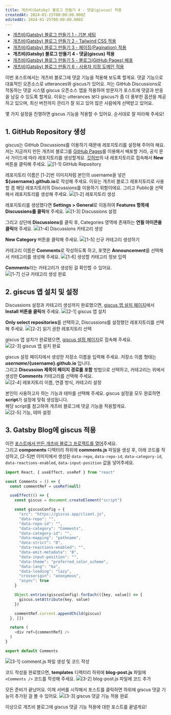 ```yaml
---
title: 개츠비(Gatsby) 블로그 만들기 4 - 댓글(giscus) 적용
createdAt: 2024-01-25T00:00:00.000Z
editedAt: 2024-01-25T00:00:00.000Z
---
```


- [개츠비(Gatsby) 블로그 만들기 1 - 기본 세팅](https://whitepaek.com/posts/2024/01/gatsby-blog-start-1/)
- [개츠비(Gatsby) 블로그 만들기 2 - Tailwind CSS 적용](https://whitepaek.com/posts/2024/01/gatsby-blog-start-2/)
- [개츠비(Gatsby) 블로그 만들기 3 - 페이징(Pagination) 적용](https://whitepaek.com/posts/2024/01/gatsby-blog-start-3/)
- **개츠비(Gatsby) 블로그 만들기 4 - 댓글(giscus) 적용**
- [개츠비(Gatsby) 블로그 만들기 5 - 블로그(GitHub Pages) 배포](https://whitepaek.com/posts/2024/01/gatsby-blog-start-5/)
- [개츠비(Gatsby) 블로그 만들기 6 - 사용자 지정 도메인 적용](https://whitepaek.com/posts/2024/01/gatsby-blog-start-6/)

이번 포스트에서는 개츠비 블로그에 댓글 기능을 적용해 보도록 할게요.
댓글 기능으로 대표적인 오픈소스로 utterances와 giscus가 있어요.
저는 GitHub Discussions로 작동하는 댓글 시스템 giscus 오픈소스 앱을 적용하여 방문자가 포스트에 댓글과 반응을 남길 수 있도록 할게요.
이유는 utterances 보다 giscus가 좀 더 풍부한 옵션을 제공하고 있으며, 최신 버전까지 관리가 잘 되고 있어 많은 사람에게 선택받고 있어요. 

몇 가지 설정을 진행하면 giscus 기능을 적용할 수 있어요. 순서대로 잘 따라해 주세요!

## 1. GitHub Repository 생성
giscus는 GitHub Discussions를 이용하기 때문에 레포지토리를 설정해 주어야 해요.
저는 지금까지 만든 개츠비 블로그를 [GitHub Pages](https://docs.github.com/en/pages/quickstart)를 이용해서 배포할 거라,
공식 문서 가이드에 따라 레포지토리를 생성할게요. [깃허브](https://github.com/)의 내 레포지토리로 접속해서 **New** 버튼을 클릭해 주세요.
![[1-1] GitHub Repository](./images/repo-new.png)

레포지토리 이름은 [1-2]번 이미지처럼 본인의 username을 넣은 **${username}.github.io**로 작성해 주세요.
이유는 개츠비 블로그 레포지토리로 사용할 겸 해당 레포지토리의 Discussions를 이용하기 위함이에요.
그리고 Public을 선택해서 레포지토리를 생성해 주세요.
![[1-2] 레포지토리 생성](./images/create-new-repo.png)

레포지토리를 생성했다면 **Settings > General**로 이동하여 **Features 항목에 Discussions를 클릭**해 주세요.
![[1-3] Discussions 설정](./images/checked-discussions.png)

그리고 상단에 **Discussions**를 클릭 후, Categories 영역에 존재하는 **연필 아이콘을 클릭**해 주세요.
![[1-4] Discussions 카테고리 생성](./images/discussions-tab.png)

**New Category** 버튼을 클릭해 주세요.
![[1-5] 신규 카테고리 생성하기](./images/new-category.png)

카테고리 이름은 **Comments**로 작성하도록 하고, 포맷은 **Announcement**를 선택해서 카테고리를 생성해 주세요.
![[1-6] 생성할 카테고리 정보 입력](./images/create-category.png)

**Comments**라는 카테고리가 생성된 걸 확인할 수 있어요.
![[1-7] 신규 카테고리 생성 완료](./images/added-category.png)

## 2. giscus 앱 설치 및 설정
Discussions 설정과 카테고리 생성까지 완료했으면, [giscus 앱 설치 페이지](https://github.com/apps/giscus)에서 **Install 버튼을 클릭**해 주세요.
![[2-1] giscus 앱 설치](./images/install-giscus-app.png)

**Only select repositories**를 선택하고, Discussions를 설정했던 레포지토리를 선택해 주세요.
![[2-2] 읽기 권한 레포지토리 선택](./images/select-repo.png)

giscus 앱 설치가 완료됐으면, [giscus 설정 페이지](https://giscus.app/ko)로 접속해 주세요.
![[2-3] giscus 앱 설치 완료](./images/setting-giscus-app.png)

giscus 설정 페이지에서 생성한 저장소 이름을 입력해 주세요. 저장소 이름 형태는 **${username}/${username}.github.io** 입니다.   
그리고 **Discussion 제목이 페이지 경로를 포함** 방법으로 선택하고, 카테고리는 위에서 생성한 **Comments** 카테고리를 선택해 주세요.
![[2-4] 레포지토리 이름, 연결 방식, 카테고리 설정](./images/giscus-setting-1.png)

본인이 사용하고자 하는 기능과 테마를 선택해 주세요. giscus 설정을 모두 완료하면 **script**가 설정에 맞춰 생성됩니다.   
해당 script를 참고하여 개츠비 블로그에 댓글 기능을 적용할게요.
![[2-5] 기능, 테마 설정](./images/giscus-setting-2.png)

## 3. Gatsby Blog에 giscus 적용
이전 [포스트에서 만든 개츠비 블로그 프로젝트를 열어]((https://whitepaek.com/posts/2024/01/gatsby-blog-start-1/))주세요.   
그리고 **components** 디렉터리 하위에 **comments.js** 파일을 생성 후, 아래 코드를 작성하고,
[2-5]번 이미지에서 생성된 `data-repo`, `data-repo-id`, `data-category-id`, `data-reactions-enabled`, `data-input-position` 값을 넣어주세요.
```js
import React, { useEffect, useRef } from "react"

const Comments = () => {
  const commentRef = useRef(null)

  useEffect(() => {
    const giscus = document.createElement("script")

    const giscusConfig = {
      "src": "https://giscus.app/client.js",
      "data-repo": "",
      "data-repo-id": "",
      "data-category": "Comments",
      "data-category-id": "",
      "data-mapping": "pathname",
      "data-strict": "0",
      "data-reactions-enabled": "",
      "data-emit-metadata": "0",
      "data-input-position": "",
      "data-theme": "preferred_color_scheme",
      "data-lang": "ko",
      "data-loading": "lazy",
      "crossorigin": "anonymous",
      "async": true
    }

    Object.entries(giscusConfig).forEach(([key, value]) => {
      giscus.setAttribute(key, value)
    })

    commentRef.current.appendChild(giscus)
  }, [])

  return (
    <div ref={commentRef} />
  )
}

export default Comments
```
![[3-1] comment.js 파일 생성 및 코드 작성](./images/added-giscus-script.png)

코드 작성을 완료했으면, **templates** 디렉터리 하위에 **blog-post.js** 파일에 `<Comments />` 코드를 작성해 주세요.
![[3-2] blog-post.js 파일에 코드 추가](./images/added-comments.png)

모든 준비가 끝났어요. 이제 서버를 시작해서 포스트를 클릭하면 하위에 giscus 댓글 기능이 추가된 걸 볼 수 있어요.
![[3-3] giscus 댓글 기능 적용 완료](./images/added-giscus-comments.png)

이상으로 개츠비 블로그에 giscus 댓글 기능 적용에 대한 포스트를 끝낼게요!